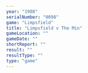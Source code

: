 ```yaml
---
year: "1988"
serialNumber: "0098" 
game: "Limpsfield"
title: "Limpsfield v The Min"
gameLocation: ""
gameDate: ""
shortReport: ""
result: ""
resultType: ""
type: "game"
---
```

